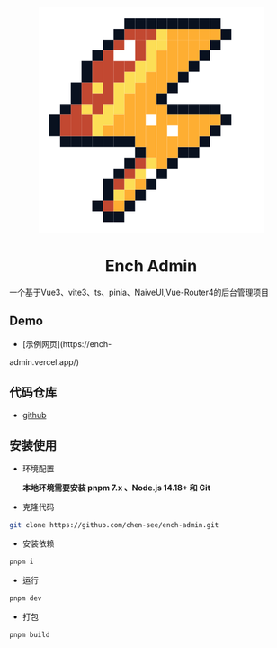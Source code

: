 
<div align="center">
  <img src="./public/pixel.svg"/>
	<h1>Ench Admin</h1>
</div>

一个基于Vue3、vite3、ts、pinia、NaiveUI,Vue-Router4的后台管理项目

## Demo

- [示例网页](https://ench-


admin.vercel.app/)
  
## 代码仓库

- [github](https://github.com/chen-see/ench-admin)


## 安装使用

- 环境配置

  **本地环境需要安装 pnpm 7.x 、Node.js 14.18+ 和 Git**


- 克隆代码

```bash
git clone https://github.com/chen-see/ench-admin.git
```

- 安装依赖

```bash
pnpm i
```

- 运行

```bash
pnpm dev
```

- 打包

```bash
pnpm build
```